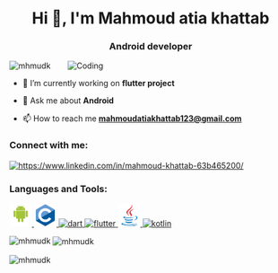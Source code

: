 <h1 align="center">Hi 👋, I'm Mahmoud atia khattab</h1>
<h3 align="center">Android developer</h3>
<img align="right" alt="Coding" width="400" src="https://www.google.com/url?sa=i&url=https%3A%2F%2Ficonscout.com%2Flottie-animation%2Fcoding-error-8928574&psig=AOvVaw1VqJsXcckLTKvVqB_xCOQW&ust=1701207291934000&source=images&cd=vfe&opi=89978449&ved=0CBEQjRxqFwoTCPC80ZSR5YIDFQAAAAAdAAAAABAE">
<p align="left"> <img src="https://komarev.com/ghpvc/?username=mhmudk&label=Profile%20views&color=0e75b6&style=flat" alt="mhmudk" /> </p>

- 🔭 I’m currently working on **flutter project**

- 💬 Ask me about **Android**

- 📫 How to reach me **mahmoudatiakhattab123@gmail.com**

<h3 align="left">Connect with me:</h3>
<p align="left">
<a href="https://linkedin.com/in/https://www.linkedin.com/in/mahmoud-khattab-63b465200/" target="blank"><img align="center" src="https://raw.githubusercontent.com/rahuldkjain/github-profile-readme-generator/master/src/images/icons/Social/linked-in-alt.svg" alt="https://www.linkedin.com/in/mahmoud-khattab-63b465200/" height="30" width="40" /></a>
</p>

<h3 align="left">Languages and Tools:</h3>
<p align="left"> <a href="https://developer.android.com" target="_blank" rel="noreferrer"> <img src="https://raw.githubusercontent.com/devicons/devicon/master/icons/android/android-original-wordmark.svg" alt="android" width="40" height="40"/> </a> <a href="https://www.cprogramming.com/" target="_blank" rel="noreferrer"> <img src="https://raw.githubusercontent.com/devicons/devicon/master/icons/c/c-original.svg" alt="c" width="40" height="40"/> </a> <a href="https://dart.dev" target="_blank" rel="noreferrer"> <img src="https://www.vectorlogo.zone/logos/dartlang/dartlang-icon.svg" alt="dart" width="40" height="40"/> </a> <a href="https://flutter.dev" target="_blank" rel="noreferrer"> <img src="https://www.vectorlogo.zone/logos/flutterio/flutterio-icon.svg" alt="flutter" width="40" height="40"/> </a> <a href="https://www.java.com" target="_blank" rel="noreferrer"> <img src="https://raw.githubusercontent.com/devicons/devicon/master/icons/java/java-original.svg" alt="java" width="40" height="40"/> </a> <a href="https://kotlinlang.org" target="_blank" rel="noreferrer"> <img src="https://www.vectorlogo.zone/logos/kotlinlang/kotlinlang-icon.svg" alt="kotlin" width="40" height="40"/> </a> </p>

<p><img align="left" src="https://github-readme-stats.vercel.app/api/top-langs?username=mhmudk&show_icons=true&locale=en&layout=compact" alt="mhmudk" /></p>

<p>&nbsp;<img align="center" src="https://github-readme-stats.vercel.app/api?username=mhmudk&show_icons=true&locale=en" alt="mhmudk" /></p>

<p><img align="center" src="https://github-readme-streak-stats.herokuapp.com/?user=mhmudk&" alt="mhmudk" /></p>
